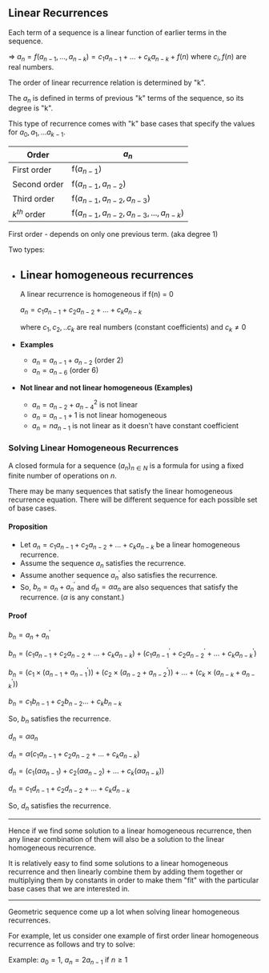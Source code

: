 ## Linear Recurrences
Each term of a sequence is a linear function of earlier terms in the sequence.

$\Rightarrow$ $a_{n} = f(a_{n-1}, ..., a_{n-k}) = c_1 a_{n-1} + ... + c_k a_{n-k} + f(n)$ where $c_i, f(n)$ are real numbers.

The order of linear recurrence relation is determined by "k". 

The $a_n$ is defined in terms of previous "k" terms of the sequence, so its degree is "k". 

This type of recurrence comes with "k" base cases that specify the values for $a_0, a_1, ... a_{k-1}$.

Order | $a_n$ |
--- | --- | 
First order | f($a_{n-1}$) |
Second order | f($a_{n-1}, a_{n-2}$) |
Third order | f($a_{n-1}, a_{n-2}, a_{n-3}$) |
$k^{th}$ order | f($a_{n-1}, a_{n-2}, a_{n-3}, ... , a_{n-k}$) |

First order - depends on only one previous term. (aka degree 1)

Two types:
- ## Linear homogeneous recurrences
    A linear recurrence is homogeneous if f(n) = 0

    $a_n = c_1 a_{n-1} + c_2 a_{n-2} + ... + c_k a_{n-k}$

    where $c_1, c_2, .. c_k$ are real numbers (constant coefficients) and $c_k \ne 0$

- **Examples**

    * $a_n = a_{n-1} + a_{n-2}$ (order 2)
    * $a_n = a_{n-6}$ (order 6)

- **Not linear and not linear homogeneous (Examples)**
    * $a_n = a_{n-2} + a_{n-4}^2$ is not linear
    * $a_n = a_{n-1} + 1$ is not linear homogeneous
    * $a_n = na_{n-1}$ is not linear as it doesn't have constant coefficient


### Solving Linear Homogeneous Recurrences
A closed formula for a sequence $(a_n)_{n \in N}$ is a formula for  using a fixed finite number of operations on $n$.

There may be many sequences that satisfy the linear homogeneous recurrence equation. There will be different sequence for each possible set of base cases.

#### Proposition
* Let $a_n = c_1 a_{n-1} + c_2 a_{n-2} + ... + c_k a_{n-k}$ be a linear homogeneous recurrence.
* Assume the sequence $a_n$ satisfies the recurrence.
* Assume another sequence $a_{n}^{\prime}$ also satisfies the recurrence.
* So, $b_n = a_n + a_{n}^{\prime}$ and $d_n = \alpha a_n$ are also sequences that satisfy the recurrence. ($\alpha$ is any constant.)

#### Proof
$b_n = a_{n} + a_{n}^{\prime}$

$b_n = (c_1 a_{n-1} + c_2 a_{n-2} + ... + c_k a_{n-k}) + (c_1 a_{n-1}^{\prime} + c_2 a_{n-2}^{\prime} + ... + c_k a_{n-k}^{\prime})$

$b_n = (c_1 \times (a_{n-1} + a_{n-1}^{\prime})) + (c_2 \times (a_{n-2} + a_{n-2}^{\prime})) + ... + (c_k \times (a_{n-k} + a_{n-k}^{\prime}))$

$b_n = c_1 b_{n-1} + c_2 b_{n-2}... + c_k b_{n-k}$

So, $b_n$ satisfies the recurrence.

$d_n = \alpha a_n$

$d_n = \alpha (c_1 a_{n-1} + c_2 a_{n-2} + ... + c_k a_{n-k})$

$d_n = (c_1 (\alpha a_{n-1}) + c_2 (\alpha a_{n-2}) + ... + c_k (\alpha a_{n-k}))$

$d_n = c_1 d_{n-1} + c_2 d_{n-2} + ... + c_k d_{n-k}$

So, $d_n$ satisfies the recurrence.

---

Hence if we find some solution to a linear homogeneous recurrence, then any linear combination of them will also be a solution to the linear homogeneous recurrence.

It is relatively easy to find some solutions to a linear homogeneous recurrence and then linearly combine them by adding them together or multiplying them by constants in order to make them "fit" with the particular base cases that we are interested in.

---

Geometric sequence come up a lot when solving linear homogeneous recurrences. 

For example, let us consider one example of first order linear homogeneous recurrence as follows and try to solve:

Example: 
$a_0 = 1$, $a_n = 2 a_{n-1} \text{ if } n \geq 1$
